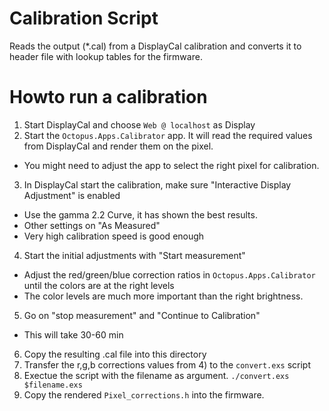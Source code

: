 # Calibration Script

Reads the output (*.cal) from a DisplayCal calibration and converts it to header file with lookup tables for the firmware.


# Howto run a calibration

1. Start DisplayCal and choose `Web @ localhost` as Display
2. Start the `Octopus.Apps.Calibrator` app. It will read the required values from DisplayCal and render them on the pixel.
  * You might need to adjust the app to select the right pixel for calibration.
3. In DisplayCal start the calibration, make sure "Interactive Display Adjustment" is enabled
  * Use the gamma 2.2 Curve, it has shown the best results.
  * Other settings on "As Measured"
  * Very high calibration speed is good enough
4. Start the initial adjustments with "Start measurement"
  * Adjust the red/green/blue correction ratios in `Octopus.Apps.Calibrator` until the colors are at the right levels
  * The color levels are much more important than the right brightness.
5. Go on "stop measurement" and "Continue to Calibration"
  * This will take 30-60 min
6. Copy the resulting .cal file into this directory
7. Transfer the r,g,b corrections values from 4) to the `convert.exs` script
8. Exectue the script with the filename as argument. `./convert.exs $filename.exs`
9. Copy the rendered `Pixel_corrections.h` into the firmware.